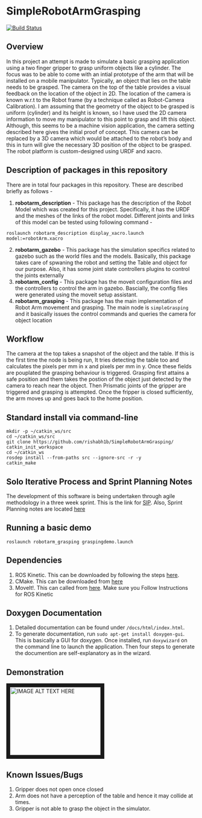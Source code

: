 # SimpleRobotArmGrasping
[![Build Status](https://travis-ci.org/rishabh1b/SimpleRobotArmGrasping.svg?branch=master)](https://travis-ci.org/rishabh1b/SimpleRobotArmGrasping)
## Overview
In this project an attempt is made to simulate a basic grasping application using a two finger gripper to grasp uniform objects like a cylinder.  The focus was to be able to come with an intial prototype of the arm that will be installed on a mobile manipulator. Typically, an object that lies on the table needs to be grasped. The camera on the top of the table provides a visual feedback on the location of the object in 2D. The location of the camera is known w.r.t to the Robot frame (by a technique called as Robot-Camera Calibration). I am assuming that the geometry of the object to be grasped is uniform (cylinder) and its height is known, so I have used the 2D camera information to move my manipulator to this point to grasp and lift this object. Although, this seems to be a machine vision application, the camera setting described here gives the initial proof of concept. This camera can be replaced by a 3D camera which would be attached to the robot’s body and this in turn will give the necessary 3D position of the object to be grasped. The robot platform is custom-designed using URDF and xacro. 

## Description of packages in this repository
There are in total four packages in this repository. These are described briefly as follows - 
1. **robotarm_description** - This package has the description of the Robot Model which was created for this project. Specifically, it has the URDF and the meshes of the links of the robot model. Different joints and links of this model can be tested using following command -
```
roslaunch robotarm_description display_xacro.launch model:=robotArm.xacro
```
2. **robotarm_gazebo** - This package has the simulation specifics related to gazebo such as the world files and the models. Basically, this package takes care of spwaning the robot and setting the Table and object for our purpose. Also, it has some joint state controllers plugins to control the joints externally
3. **robotarm_config** - This package has the moveit configuration files and the controllers to control the arm in gazebo. Bascially, the config files were generated using the moveit setup assistant. 
4. **robotarm_grasping** - This package has the main implementation of Robot Arm movement and grasping. The main node is ```simpleGrasping``` and it basically issues the control commands and queries the camera for object location


## Workflow
The camera at the top takes a snapshot of the object and the table. If this is the first time the node is being run, It tries detecting the table too and calculates the pixels per mm in x and pixels per mm in y. Once these fields are pouplated the grasping behaviour is triggered. Grasping first attains a safe position and them takes the postion of the object just detected by the camera to reach near the object. Then Prismatic joints of the gripper are triggered and grasping is attempted. Once the fripper is closed sufficiently, the arm moves up and goes back to the home position. 

## Standard install via command-line
```
mkdir -p ~/catkin_ws/src
cd ~/catkin_ws/src
git clone https://github.com/rishabh1b/SimpleRobotArmGrasping/
catkin_init_workspace
cd ~/catkin_ws
rosdep install --from-paths src --ignore-src -r -y
catkin_make
```
## Solo Iterative Process and Sprint Planning Notes
The development of this software is being undertaken through agile methodology in a three week sprint. This is the link for [SIP](https://docs.google.com/spreadsheets/d/1VbUxU0HfxbzXvX9tXwKXp6oL624SC5Jw42VlmQ8VTdk/edit?usp=sharing).
Also, Sprint Planning notes are located [here](https://docs.google.com/document/d/1oRomzkn-AGI27AvpXqasaDczI-XDEATqI8c4x9QcAeI/edit?usp=sharing)

## Running a basic demo
```roslaunch robotarm_grasping graspingdemo.launch```

## Dependencies
1. ROS Kinetic. This can be downloaded by following the steps [here](http://wiki.ros.org/kinetic/Installation).
2. CMake. This can be downloaded from [here](https://cmake.org/download/)
3. MoveIt!. This can called from [here](http://moveit.ros.org/install/). Make sure you Follow Instructions for ROS Kinetic

## Doxygen Documentation
1. Detailed documentation can be found under ```/docs/html/index.html```. 
2. To generate documentation, run ```sudo apt-get install doxygen-gui```. This is basically a GUI for doxygen. Once installed, run 
```doxywizard``` on the command line to launch the application. Then four steps to generate the documention are self-explanatory as in the wizard.

## Demonstration
<a href="http://www.youtube.com/watch?feature=player_embedded&v=https://youtu.be/j-qDS4KmnUQ
" target="_blank"><img src="https://github.com/rishabh1b/SimpleRobotArmGrasping/blob/master/outputs/output1.png" 
alt="IMAGE ALT TEXT HERE" width="240" height="180" border="10" /></a>

## Known Issues/Bugs
1. Gripper does not open once closed
2. Arm does not have a perception of the table and hence it may collide at times.
3. Gripper is not able to grasp the object in the simulator. 
